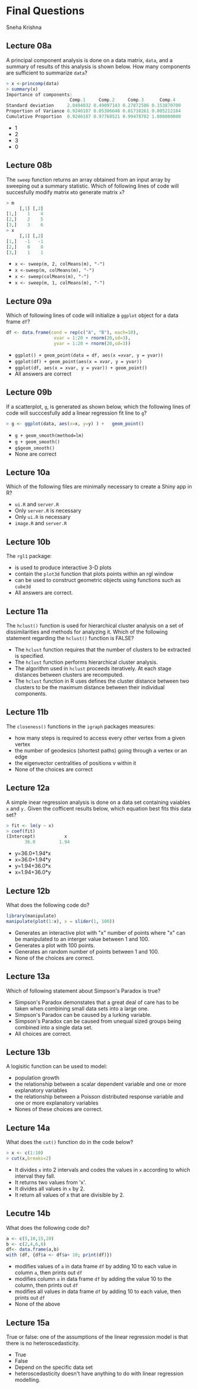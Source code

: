 # Final Questions
Sneha Krishna

## Lecture 08a

A principal component analysis is done on a data matrix, `data`, and a summary of results of this analysis is shown below. How many components are sufficient to summarize `data`?
```r
> x <-princomp(data)
> summary(x)
Importance of components:
                        Comp.1     Comp.2     Comp.3      Comp.4
Standard deviation     2.0494032 0.49097143 0.27872586 0.153870700
Proportion of Variance 0.9246187 0.05306648 0.01710261 0.005212184
Cumulative Proportion  0.9246187 0.97768521 0.99478782 1.000000000
```

* 1
* 2
* 3
* 0

## Lecture 08b

The `sweep` function returns an array obtained from an input array by sweeping out a summary statistic. Which of following lines of code will succesfully modify matrix `m`to generate matrix `x`?
```r
> m
     [,1] [,2]
[1,]    1    4
[2,]    2    5
[3,]    3    6
> x
     [,1] [,2]
[1,]   -1   -1
[2,]    0    0
[3,]    1    1
```

* `x <- sweep(m, 2, colMeans(m), "-")`
* `x <-sweep(m, colMeans(m), "-")`
* `x <- sweep(colMeans(m), "-")`
* `x <- sweep(m, 1, colMeans(m), "-")`

## Lecture 09a

Which of following lines of code will initialize a `ggplot` object for a data frame `df`?
```r
df <- data.frame(cond = rep(c("A", "B"), each=10),
                  xvar = 1:20 + rnorm(20,sd=3),
                  yvar = 1:20 + rnorm(20,sd=3))
```

* `ggplot() + geom_point(data = df, aes(x =xvar, y = yvar))`
* `ggplot(df) + geom_point(aes(x = xvar, y = yvar))`
* `ggplot(df, aes(x = xvar, y = yvar)) + geom_point()`
* All answers are correct

## Lecture 09b

If a scatterplot, `g`, is generated as shown below, which the following lines of code will succcesfully add a linear regression fit line to `g`?
```r
> g <- ggplot(data, aes(x=x, y=y) ) +   geom_point()
```

* `g + geom_smooth(method=lm)`
* `g + geom_smooth()`
* `g$geom_smooth()`
* None are correct

## Lecture 10a

Which of the following files are minimally necessary to create a Shiny app in R?

* `ui.R` and `server.R`
* Only `server.R` is necessary
* Only `ui.R` is necessary
* `image.R` and `server.R`

## Lecture 10b

The `rgl1` package:

* is used to produce interactive 3-D plots
* contain the `plot3d` function that plots points within an rgl window
* can be used to construct geometric objects using functions such as `cube3d`
* All answers are correct.

## Lecture 11a

The `hclust()` function is used for hierarchical cluster analysis on a set of dissimilarities and methods for analyzing it. Which of the following statement regarding the `hclust()` function is FALSE?

* The `hclust` function requires that the number of clusters to be extracted is specified.
* The `hclust` function performs hierarchical cluster analysis.
* The algorithm used in `hclust` proceeds iteratively. At each stage distances between clusters are recomputed.
*  The `hclust` function in R uses defines the cluster distance between two clusters to be the maximum distance between their individual components.

## Lecture 11b

The `closeness()` functions in the `igraph` packages measures:

* how many steps is required to access every other vertex from a given vertex
* the number of geodesics (shortest paths) going through a vertex or an edge
* the eigenvector centralities of positions v within it
* None of the choices are correct

## Lecture 12a

A simple inear regression analysis is done on a data set containing vaiables `x` and `y.` Given the cofficent results below, which equation best fits this data set?
```r
> fit <- lm(y ~ x)
> coef(fit)
(Intercept)           x 
       36.0         1.94 
```

* y=36.0+1.94*x
* x=36.0+1.94*y
* y=1.94+36.0*x
* x=1.94+36.0*y

## Lecture 12b 

What does the following code do?
```r
library(manipulate)
manipulate(plot(1:x), x = slider(1, 100))
```

* Generates an interactive plot with "x" number of points where "x" can be manipulated to an interger value between 1 and 100.
* Generates a plot with 100 points.
* Generates an random number of points between 1 and 100. 
* None of the choices are correct. 

## Lecture 13a

Which of following statement about Simpson's Paradox is true?

*  Simpson's Paradox demonstates that a great deal of care has to be taken when combining small data sets into a large one. 
*  Simpson's Paradox can be caused by a lurking variable.
*  Simpson's Paradox can be caused from unequal sized groups being combined into a single data set.
* All choices are correct.

## Lecture 13b

A logisitic function can be used to model:

* population growth
* the relationship between a scalar dependent variable and one or more explanatory variables
* the relationship between a Poisson distributed response variable and one or more explanatory variables
* Nones of these choices are correct.

## Lecture 14a

What does the `cut()` function do in the code below?
```r
> x <- c(1:10)
> cut(x,breaks=2)
```

* It divides `x` into 2 intervals and codes the values in `x` according to which interval they fall.
* It returns two values from 'x'.
* It divides all values in `x` by 2.
* It return all values of x that are divisible by 2.

## Lecutre 14b

What does the following code do?
```r
a <- c(5,10,15,20)
b <- c(2,4,6,8)
df<- data.frame(a,b)
with (df, {df$a <- df$a+ 10; print(df)})
```

* modifies values of `a` in data frame `df` by adding 10 to each value in column `a`, then prints out `df`
* modifies column `a` in data frame `df` by adding the value 10 to the column, then prints out `df`
* modifies all values in data frame `df` by adding 10 to each value, then prints out `df`
* None of the above

## Lecture 15a

True or false: one of the assumptions of the linear regression model is that there is no heteroscedasticity.

* True
* False
* Depend on the specific data set
* heteroscedasticity doesn't have anything to do with linear regression modelling. 












